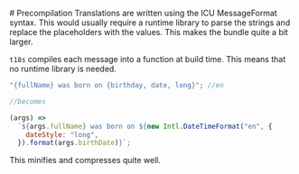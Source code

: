# Precompilation
Translations are written using the ICU MessageFormat syntax. This would usually require a runtime library to parse the strings and replace the placeholders with the values. This makes the bundle quite a bit larger.

`t18s` compiles each message into a function at build time. This means that no runtime library is needed.

```js
"{fullName} was born on {birthday, date, long}"; //en

//becomes

(args) =>
  `${args.fullName} was born on ${new Intl.DateTimeFormat("en", {
    dateStyle: "long",
  }).format(args.birthDate)}`;
```

This minifies and compresses quite well.
